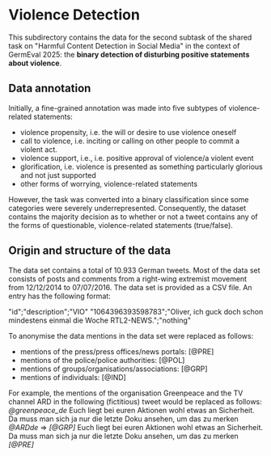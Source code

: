# Violence Detection

This subdirectory contains the data for the second subtask of the shared task on "Harmful Content Detection in Social Media" in the context of GermEval 2025: the **binary detection of disturbing positive statements about violence**. 

## Data annotation

Initially, a fine-grained annotation was made into five subtypes of violence-related statements: 
- violence propensity, i.e. the will or desire to use violence oneself
- call to violence, i.e. inciting or calling on other people to commit a violent act. 
- violence support, i.e., i.e. positive approval of violence/a violent event 
- glorification, i.e. violence is presented as something particularly glorious and not just supported 
- other forms of worrying, violence-related statements 

However, the task was converted into a binary classification since some categories were severely underrepresented. Consequently, the dataset contains the majority decision as to whether or not a tweet contains any of the forms of questionable, violence-related statements (true/false).  

## Origin and structure of the data 

The data set contains a total of 10.933 German tweets. Most of the data set consists of posts and comments from a right-wing extremist movement from 12/12/2014 to 07/07/2016. The data set is provided as a CSV file. An entry has the following format: 

"id";"description";"VIO"
"1064396393598783";"Oliver, ich guck doch schon mindestens einmal die Woche RTL2-NEWS.";"nothing"

To anonymise the data mentions in the data set were replaced as follows:
- mentions of the press/press offices/news portals: [@PRE]
- mentions of the police/police authorities: [@POL]
- mentions of groups/organisations/associations: [@GRP]
- mentions of individuals: [@IND]

For example, the mentions of the organisation Greenpeace and the TV channel ARD in the following (fictitious) tweet would be replaced as follows:
*@greenpeace_de* Euch liegt bei euren Aktionen wohl etwas an Sicherheit. Da muss man sich ja nur die letzte Doku ansehen, um das zu merken *@ARDde* => *[@GRP]* Euch liegt bei euren Aktionen wohl etwas an Sicherheit. Da muss man sich ja nur die letzte Doku ansehen, um das zu merken *[@PRE]*
